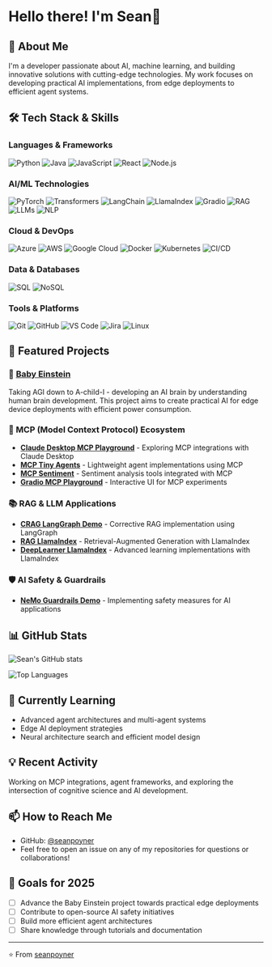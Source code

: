 # Hello there! I'm Sean👋

## 🚀 About Me
I'm a developer passionate about AI, machine learning, and building innovative solutions with cutting-edge technologies. My work focuses on developing practical AI implementations, from edge deployments to efficient agent systems.

## 🛠️ Tech Stack & Skills

### Languages & Frameworks
![Python](https://img.shields.io/badge/Python-3776AB?style=for-the-badge&logo=python&logoColor=white)
![Java](https://img.shields.io/badge/Java-ED8B00?style=for-the-badge&logo=openjdk&logoColor=white)
![JavaScript](https://img.shields.io/badge/JavaScript-F7DF1E?style=for-the-badge&logo=javascript&logoColor=black)
![React](https://img.shields.io/badge/React-20232A?style=for-the-badge&logo=react&logoColor=61DAFB)
![Node.js](https://img.shields.io/badge/Node.js-43853D?style=for-the-badge&logo=node.js&logoColor=white)

### AI/ML Technologies
![PyTorch](https://img.shields.io/badge/PyTorch-EE4C2C?style=for-the-badge&logo=pytorch&logoColor=white)
![Transformers](https://img.shields.io/badge/Transformers-FF6F00?style=for-the-badge&logo=huggingface&logoColor=white)
![LangChain](https://img.shields.io/badge/LangChain-1C3A4B?style=for-the-badge)
![LlamaIndex](https://img.shields.io/badge/LlamaIndex-7E4798?style=for-the-badge)
![Gradio](https://img.shields.io/badge/Gradio-FF7C00?style=for-the-badge)
![RAG](https://img.shields.io/badge/RAG-FF4B4B?style=for-the-badge)
![LLMs](https://img.shields.io/badge/LLMs-00CED1?style=for-the-badge)
![NLP](https://img.shields.io/badge/NLP-4B0082?style=for-the-badge)

### Cloud & DevOps
![Azure](https://img.shields.io/badge/Microsoft_Azure-0089D0?style=for-the-badge&logo=microsoft-azure&logoColor=white)
![AWS](https://img.shields.io/badge/Amazon_AWS-232F3E?style=for-the-badge&logo=amazon-aws&logoColor=white)
![Google Cloud](https://img.shields.io/badge/Google_Cloud-4285F4?style=for-the-badge&logo=google-cloud&logoColor=white)
![Docker](https://img.shields.io/badge/Docker-2496ED?style=for-the-badge&logo=docker&logoColor=white)
![Kubernetes](https://img.shields.io/badge/Kubernetes-326CE5?style=for-the-badge&logo=kubernetes&logoColor=white)
![CI/CD](https://img.shields.io/badge/CI%2FCD-2088FF?style=for-the-badge&logo=github-actions&logoColor=white)

### Data & Databases
![SQL](https://img.shields.io/badge/SQL-003B57?style=for-the-badge&logo=postgresql&logoColor=white)
![NoSQL](https://img.shields.io/badge/NoSQL-4DB33D?style=for-the-badge&logo=mongodb&logoColor=white)

### Tools & Platforms
![Git](https://img.shields.io/badge/Git-F05032?style=for-the-badge&logo=git&logoColor=white)
![GitHub](https://img.shields.io/badge/GitHub-100000?style=for-the-badge&logo=github&logoColor=white)
![VS Code](https://img.shields.io/badge/VS_Code-0078D4?style=for-the-badge&logo=visual-studio-code&logoColor=white)
![Jira](https://img.shields.io/badge/Jira-0052CC?style=for-the-badge&logo=jira&logoColor=white)
![Linux](https://img.shields.io/badge/Linux-FCC624?style=for-the-badge&logo=linux&logoColor=black)

## 🔭 Featured Projects

### 🧠 [Baby Einstein](https://github.com/seanpoyner/baby-einstein)
Taking AGI down to A-child-I - developing an AI brain by understanding human brain development. This project aims to create practical AI for edge device deployments with efficient power consumption.

### 🤖 MCP (Model Context Protocol) Ecosystem
- **[Claude Desktop MCP Playground](https://github.com/seanpoyner/claude-desktop-mcp-playground)** - Exploring MCP integrations with Claude Desktop
- **[MCP Tiny Agents](https://github.com/seanpoyner/mcp-tiny-agents)** - Lightweight agent implementations using MCP
- **[MCP Sentiment](https://github.com/seanpoyner/mcp-sentiment)** - Sentiment analysis tools integrated with MCP
- **[Gradio MCP Playground](https://github.com/seanpoyner/gradio-mcp-playground)** - Interactive UI for MCP experiments

### 📚 RAG & LLM Applications
- **[CRAG LangGraph Demo](https://github.com/seanpoyner/CRAG_langgraph_DEMO)** - Corrective RAG implementation using LangGraph
- **[RAG LlamaIndex](https://github.com/seanpoyner/RAG_llama_index)** - Retrieval-Augmented Generation with LlamaIndex
- **[DeepLearner LlamaIndex](https://github.com/seanpoyner/deeplearner_llama_index)** - Advanced learning implementations with LlamaIndex

### 🛡️ AI Safety & Guardrails
- **[NeMo Guardrails Demo](https://github.com/seanpoyner/NeMo_Guardrails_DEMO)** - Implementing safety measures for AI applications

## 📊 GitHub Stats

![Sean's GitHub stats](https://github-readme-stats.vercel.app/api?username=seanpoyner&show_icons=true&theme=dark)

![Top Languages](https://github-readme-stats.vercel.app/api/top-langs/?username=seanpoyner&layout=compact&theme=dark)

## 🌱 Currently Learning
- Advanced agent architectures and multi-agent systems
- Edge AI deployment strategies
- Neural architecture search and efficient model design

## 💡 Recent Activity
<!--START_SECTION:activity-->
Working on MCP integrations, agent frameworks, and exploring the intersection of cognitive science and AI development.
<!--END_SECTION:activity-->

## 📫 How to Reach Me
- GitHub: [@seanpoyner](https://github.com/seanpoyner)
- Feel free to open an issue on any of my repositories for questions or collaborations!

## 🎯 Goals for 2025
- [ ] Advance the Baby Einstein project towards practical edge deployments
- [ ] Contribute to open-source AI safety initiatives
- [ ] Build more efficient agent architectures
- [ ] Share knowledge through tutorials and documentation

---

⭐️ From [seanpoyner](https://github.com/seanpoyner)
